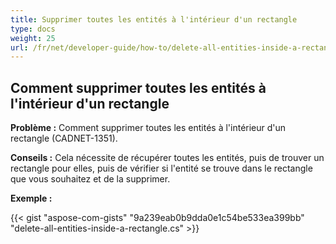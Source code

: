 ```yaml
---
title: Supprimer toutes les entités à l'intérieur d'un rectangle 
type: docs
weight: 25
url: /fr/net/developer-guide/how-to/delete-all-entities-inside-a-rectangle/
---
```


## **Comment supprimer toutes les entités à l'intérieur d'un rectangle**

**Problème :** Comment supprimer toutes les entités à l'intérieur d'un rectangle (CADNET-1351).

**Conseils :** Cela nécessite de récupérer toutes les entités, puis de trouver un rectangle pour elles, puis de vérifier si l'entité se trouve dans le rectangle que vous souhaitez et de la supprimer.

**Exemple :**

{{< gist "aspose-com-gists" "9a239eab0b9dda0e1c54be533ea399bb" "delete-all-entities-inside-a-rectangle.cs" >}}
